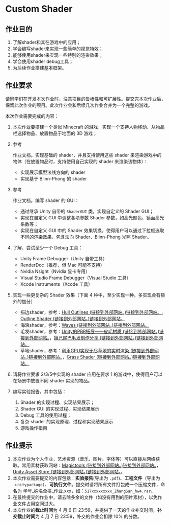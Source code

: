 # Custom Shader

## 作业目的

1. 了解shader和其在游戏中的应用；
2. 学会编写shader来实现一些简单的视觉特效；
3. 能够使用shader来实现一些特别的渲染效果；
4. 学会使用shader debug工具；
5. 为后续作业搭建基本框架。

## 作业要求

请同学们在开发本次作业时，注意项目的鲁棒性和可扩展性。提交完本次作业后，保留此次作业的项目。此次作业会和后续几次作业合并为一个完整的游戏。

本次作业需要完成的内容：

1. 本次作业要搭建一个类似 Minecraft 的游戏，实现一个支持人物移动、从物品栏选择物品、放置物品于地面的 3D 游戏；

2. 参考

	作业文档。实现基础的 shader，并且支持使用这些 shader 来渲染游戏中的物体（在放置物品时，支持使用自己实现的 shader 来渲染该物体）： 

	- 实现展示模型法线方向的 shader
	- 实现基于 Blinn-Phong 的 shader

3. 参考

	作业文档。编写 shader 的 GUI：

	- 通过继承 Unity 自带的 `ShaderGUI` 类，实现自定义的 Shader GUI；
	- 实现在自定义 GUI 中调整各项参数 Shader 参数，如高光颜色、镜面高光系数等；
	- 实现在自定义 GUI 中的 Shader 效果切换，使得用户可以通过下拉框选取不同的渲染效果，包含法向 Shader、Blinn-Phong 光照 Shader。

4. 了解、尝试至少一个 Debug 工具：

	- Unity Frame Debugger（Unity 自带工具）
	- RenderDoc（推荐，但 Mac 可能不支持）
	- Nvidia Nsight（Nvidia 显卡专用）
	- Visual Studio Frame Debugger（Visual Studio 工具）
	- Xcode Instruments（Xcode 工具）

5. 实现一些更复杂的 Shader 效果（下面 4 种中，至少实现一种。多实现会有额外的加分）

	- 描边shader，参考：[Hull Outlines (链接到外部网站。)链接到外部网站。](https://www.ronja-tutorials.com/2018/07/21/hull-outline.html), [Outline Shader (链接到外部网站。)链接到外部网站。](https://roystan.net/articles/outline-shader.html)
	- 海浪shader，参考：[Waves (链接到外部网站。)链接到外部网站。](https://catlikecoding.com/unity/tutorials/flow/waves/)
	- 毛发shader，参考：[Unity的PBR拓展——皮毛材质 (链接到外部网站。)链接到外部网站。](https://zhuanlan.zhihu.com/p/57897827)，[妲己尾巴毛发制作分享 (链接到外部网站。)链接到外部网站。](https://mp.weixin.qq.com/s/aIWMEO5Qa2gNn2yCmnHbOg)
	- 草地shader，参考：[利用GPU实现无尽草地的实时渲染 (链接到外部网站。)链接到外部网站。](https://zhuanlan.zhihu.com/p/29632347)，[Grass Shader (链接到外部网站。)链接到外部网站。](https://roystan.net/articles/grass-shader.html)

6. 请将作业要求 2/3/5中实现的 shader 应用在要求 1 的游戏中，使得用户可以在场景中放置不同 shader 实现的物品。

7. 编写实验报告，其中包括：

	1. Shader 的实现过程、实现结果展示；
	2. Shader GUI 的实现过程、实现结果展示
	3. Debug 工具的使用过程；
	4. 复杂 shader 的实现原理、过程和实现结果展示
	5. 游戏操作指南

## 作业提示

1. 本次作业为个人作业，艺术资源（音乐、图片、字体等）可以直接从网络获取。常用素材获取网站：[Magictools (链接到外部网站。)链接到外部网站。](https://github.com/ellisonleao/magictools)，[Unity Asset Store (链接到外部网站。)链接到外部网站。](https://assetstore.unity.com/)。
2. 本次作业需要提交的内容包括：**实验报告**(导出为 `.pdf`)、**工程文件**（导出为 `.unitypackage`）、**可执行文件**。提交时请将所有文件打包成一个压缩文件，命名为 学号_姓名全拼_作业.xxx，如：`517xxxxxxxxx_ZhangSan_hw4.rar`。
3. 在最终提交的作业中，请去除多余的文件（如没有用到的图片素材），以免作业文件占用空间过大。
4. 本次作业的**截止时间**为 4 月 6 日 23:59，并提供了一天的作业补交时间，**补交截止时间**为 4 月 7 日 23:59，补交的作业会扣除 10% 的分数。